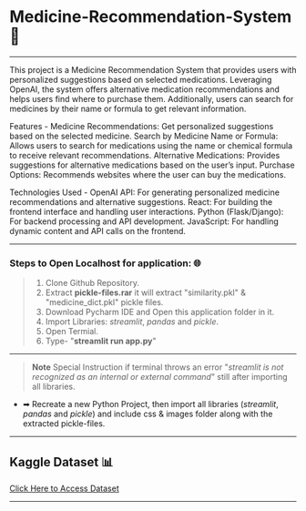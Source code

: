 # Medicine-Recommendation-System 💊

---
This project is a Medicine Recommendation System that provides users with personalized suggestions based on selected medications. Leveraging OpenAI, the system offers alternative medication recommendations and helps users find where to purchase them. Additionally, users can search for medicines by their name or formula to get relevant information.

Features - 
Medicine Recommendations: Get personalized suggestions based on the selected medicine.
Search by Medicine Name or Formula: Allows users to search for medications using the name or chemical formula to receive relevant recommendations.
Alternative Medications: Provides suggestions for alternative medications based on the user’s input.
Purchase Options: Recommends websites where the user can buy the medications.

Technologies Used -
OpenAI API: For generating personalized medicine recommendations and alternative suggestions.
React: For building the frontend interface and handling user interactions.
Python (Flask/Django): For backend processing and API development.
JavaScript: For handling dynamic content and API calls on the frontend.


---
### Steps to Open Localhost for application: 🌐
> 1. Clone Github Repository.
> 1. Extract **pickle-files.rar** it will extract "similarity.pkl" & "medicine_dict.pkl" pickle files.
> 1. Download Pycharm IDE and Open this application folder in it.  
> 1. Import Libraries: *streamlit*, *pandas* and *pickle*.
> 1. Open Termial.
> 1. Type- "**streamlit run app.py**"
---
>  **Note** Special Instruction if terminal throws an error "*streamlit is not recognized as an internal or external command*" still after importing all libraries.
* ➡ Recreate a new Python Project, then import all libraries (*streamlit*, *pandas* and *pickle*) and include css & images folder along with the extracted pickle-files.


---
## Kaggle Dataset 📊
[Click Here to Access Dataset](https://www.kaggle.com/code/mpwolke/medicine-recommendation/data "Kaggle Site")

---



